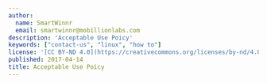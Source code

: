 ```yaml
---
author:
  name: SmartWinnr
  email: smartwinnr@mobillionlabs.com
description: 'Acceptable Use Poicy'
keywords: ["contact-us", "linux", "how to"]
license: '[CC BY-ND 4.0](https://creativecommons.org/licenses/by-nd/4.0)'
published: 2017-04-14
title: Acceptable Use Poicy
---
```

